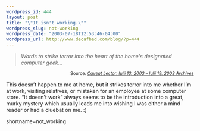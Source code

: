 ```yaml
--- 
wordpress_id: 444
layout: post
title: "\"It isn't working.\""
wordpress_slug: not-working
wordpress_date: "2003-07-18T12:53:46-04:00"
wordpress_url: http://www.decafbad.com/blog/?p=444
---
```

<blockquote cite="http://www.yarinareth.net/caveatlector/archive/week_2003_07_13.html#e001938"><i>Words to strike terror into the heart of the home's designated computer geek...</i></blockquote><div class="credit" align="right"><small>Source: <cite><a href="http://www.yarinareth.net/caveatlector/archive/week_2003_07_13.html#e001938">Caveat Lector: Iulii 13, 2003 &#8211; Iulii 19, 2003 Archives</a></cite></small></div><p>This doesn&#8217;t happen to me at home, but it strikes terror into me whether I&#8217;m at work, visiting relatives, or mistaken for an employee at some computer store.  &#8220;It doesn&#8217;t work&#8221; always seems to be the introduction into a great, murky mystery which usually leads me into wishing I was either a mind reader or had a cluebat on me.  :)</p>
<!--more-->
shortname=not_working
